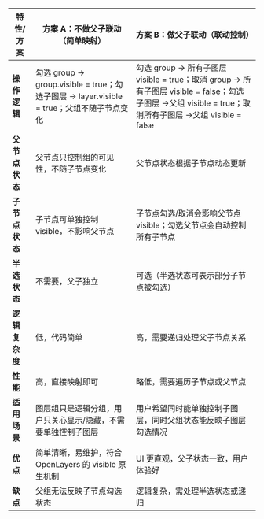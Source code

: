| 特性/方案 | 方案 A：不做父子联动（简单映射） | 方案 B：做父子联动（联动控制） |
|-----------|---------------------------------|--------------------------------|
| **操作逻辑** | 勾选 group → group.visible = true；勾选子图层 → layer.visible = true；父组不随子节点变化 | 勾选 group → 所有子图层 visible = true；取消 group → 所有子图层 visible = false；勾选子图层 →父组 visible = true；取消所有子图层 →父组 visible = false |
| **父节点状态** | 父节点只控制组的可见性，不随子节点变化 | 父节点状态根据子节点动态更新 |
| **子节点状态** | 子节点可单独控制 visible，不影响父节点 | 子节点勾选/取消会影响父节点 visible；勾选父节点会自动控制所有子节点 |
| **半选状态** | 不需要，父子独立 | 可选（半选状态可表示部分子节点被勾选） |
| **逻辑复杂度** | 低，代码简单 | 高，需要递归处理父子节点关系 |
| **性能** | 高，直接映射即可 | 略低，需要遍历子节点或父节点 |
| **适用场景** | 图层组只是逻辑分组，用户只关心显示/隐藏，不需要单独控制子图层 | 用户希望同时能单独控制子图层，同时父组状态能反映子图层勾选情况 |
| **优点** | 简单清晰，易维护，符合 OpenLayers 的 visible 原生机制 | UI 更直观，父子状态一致，用户体验好 |
| **缺点** | 父组无法反映子节点勾选状态 | 逻辑复杂，需处理半选状态或递归 |
